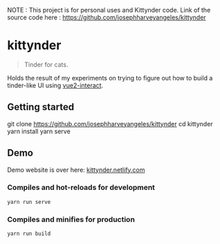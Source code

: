 NOTE : This project is for personal uses and Kittynder code.
Link of the source code here : https://github.com/josephharveyangeles/kittynder

# kittynder
> Tinder for cats.

Holds the result of my experiments on trying to figure out how to build a tinder-like UI using [vue2-interact](https://vue2-interact.netlify.com).

## Getting started
git clone https://github.com/josephharveyangeles/kittynder
cd kittynder
yarn install
yarn serve

## Demo
Demo website is over here: [kittynder.netlify.com](https://kittynder.netlify.com)

### Compiles and hot-reloads for development
```
yarn run serve
```

### Compiles and minifies for production
```
yarn run build
```
